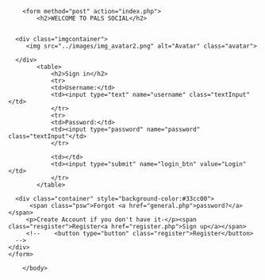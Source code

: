 <?php
session_start();
$db = mysqli_connect("localhost", "root", "", "majorproject1");
if(isset($_POST['login_btn'])){
   
    $username = $_POST['username'];
    $password = $_POST['password'];
    
    $password = md5($password);
    $sql = "SELECT * FROM users WHERE username='$username' AND password='$password'";
    $result = mysqli_query($db, $sql);
    
    if(mysqli_num_rows($result) == 1){
        $_SESSION['message'] = "your are now logged in";
        $_SESSION['username'] = $username;
        header("location: home.php");
    }else{
          $_SESSION['message'] = "Username/password combination incorrect";
    }
}
    
   ?>

<!DOCTYPE html>
<html>
    <head>
        <meta charset="windows-1252">
        <title>Pals Social</title>
        <!--<link href='http://fonts.googleapis.com/css?family=Freckle+Face' rel='stylesheet' type='text/css'>-->
        <link href="../css/styles.css" rel="stylesheet" type="text/css">
    </head>
    <body>
       
    
        
           
        <form method="post" action="index.php">
            <h2>WELCOME TO PALS SOCIAL</h2>
            
            
      <div class="imgcontainer">
         <img src="../images/img_avatar2.png" alt="Avatar" class="avatar">
         
      </div>
            <table>
                <h2>Sign in</h2>
                <tr>
                <td>Username:</td>
                <td><input type="text" name="username" class="textInput"</td>
                </tr>
                <tr>
                <td>Password:</td>
                <td><input type="password" name="password" class="textInput"</td>
                </tr>
                
                <td></td>
                <td><input type="submit" name="login_btn" value="Login"</td>
                </tr>
            </table>
  
      <div class="container" style="background-color:#33cc00">
          <span class="psw">Forgot <a href="general.php">password?</a></span>
         <p>Create Account if you don't have it-</p><span class="resgister">Register<a href="register.php">Sign up</a></span>
         <!--    <button type="button" class="register">Register</button>
      -->
    </div> 
    </form>
        
        </body>
</html>
